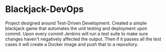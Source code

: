 # Blackjack-DevOps
Project designed around Test-Driven Development. Created a simple blackjack game that automates the unit testing and deployment upon commit. 
Upon every commit Jenkins will run a test suite to make sure changes haven't negatively affected the output. Then if it passes all the 
test cases it will create a Docker image and push that to a repository. 
